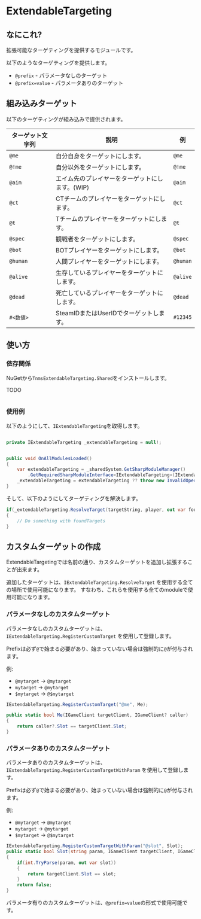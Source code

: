 ﻿# ExtendableTargeting

## なにこれ?

拡張可能なターゲティングを提供するモジュールです。

以下のようなターゲティングを提供します。

- `@prefix` - パラメータなしのターゲット
- `@prefix=value` - パラメータありのターゲット

## 組み込みターゲット

以下のターゲティングが組み込みで提供されます。

| ターゲット文字列        | 説明                         | 例        |
|-----------------|----------------------------|----------|
| `@me`           | 自分自身をターゲットにします。            | `@me`    |
| `@!me`          | 自分以外をターゲットにします。            | `@!me`   |
| `@aim`          | エイム先のプレイヤーをターゲットにします。(WIP) | `@aim`   |
| `@ct`           | CTチームのプレイヤーをターゲットにします。     | `@ct`    |
| `@t`            | Tチームのプレイヤーをターゲットにします。      | `@t`     |
| `@spec`         | 観戦者をターゲットにします。             | `@spec`  |
| `@bot`          | BOTプレイヤーをターゲットにします。        | `@bot`   |
| `@human`        | 人間プレイヤーをターゲットにします。         | `@human` |
| `@alive`        | 生存しているプレイヤーをターゲットにします。     | `@alive` |
| `@dead`         | 死亡しているプレイヤーをターゲットにします。     | `@dead`  |
| `#<数値>`         | SteamIDまたはUserIDでターゲットします。 | `#12345` |


## 使い方

### 依存関係

NuGetから`TnmsExtendableTargeting.Shared`をインストールします。

TODO

```xml
```

### 使用例

以下のようにして、`IExtendableTargeting`を取得します。

```csharp

private IExtendableTargeting _extendableTargeting = null!;


public void OnAllModulesLoaded()
{
    var extendableTargeting = _sharedSystem.GetSharpModuleManager()
        .GetRequiredSharpModuleInterface<IExtendableTargeting>(IExtendableTargeting.ModSharpModuleIdentity).Instance;
    _extendableTargeting = extendableTargeting ?? throw new InvalidOperationException("TnmsExtendableTargeting is not found! Make sure TnmsExtendableTargeting is installed!");
}
```

そして、以下のようにしてターゲティングを解決します。

```csharp
if(_extendableTargeting.ResolveTarget(targetString, player, out var foundTargets)
{
    // Do something with foundTargets
}
```


## カスタムターゲットの作成

ExtendableTargetingでは名前の通り、カスタムターゲットを追加し拡張することが出来ます。

追加したターゲットは、`IExtendableTargeting.ResolveTarget` を使用する全ての場所で使用可能になります。 すなわち、これらを使用する全てのmoduleで使用可能になります。

### パラメータなしのカスタムターゲット

パラメータなしのカスタムターゲットは、`IExtendableTargeting.RegisterCustomTarget` を使用して登録します。

Prefixは必ず`@`で始まる必要があり、始まっていない場合は強制的に`@`が付与されます。

例:
- `@mytarget` -> `@mytarget`
- `mytarget` -> `@mytarget`
- `$mytarget` -> `@$mytarget`

```csharp
IExtendableTargeting.RegisterCustomTarget("@me", Me);

public static bool Me(IGameClient targetClient, IGameClient? caller)
{
    return caller?.Slot == targetClient.Slot;
}
```

### パラメータありのカスタムターゲット

パラメータありのカスタムターゲットは、`IExtendableTargeting.RegisterCustomTargetWithParam` を使用して登録します。

Prefixは必ず`@`で始まる必要があり、始まっていない場合は強制的に`@`が付与されます。

例:
- `@mytarget` -> `@mytarget`
- `mytarget` -> `@mytarget`
- `$mytarget` -> `@$mytarget`

```csharp
IExtendableTargeting.RegisterCustomTargetWithParam("@slot", Slot);
public static bool Slot(string param, IGameClient targetClient, IGameClient? caller)
{
    if(int.TryParse(param, out var slot))
    {
        return targetClient.Slot == slot;
    }
    return false;
}
```

パラメータ有りのカスタムターゲットは、`@prefix=value`の形式で使用可能です。

